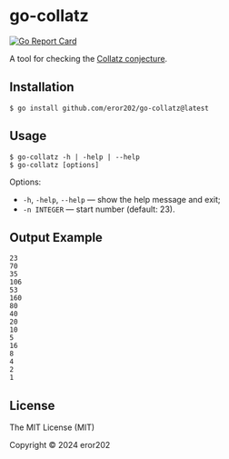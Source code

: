 # go-collatz

[![Go Report Card](https://goreportcard.com/badge/github.com/eror202/go-collatz)](https://goreportcard.com/report/github.com/eror202/go-collatz)

A tool for checking the [Collatz conjecture](https://en.wikipedia.org/wiki/Collatz_conjecture).

## Installation

```
$ go install github.com/eror202/go-collatz@latest
```

## Usage

```
$ go-collatz -h | -help | --help
$ go-collatz [options]
```

Options:

- `-h`, `-help`, `--help` &mdash; show the help message and exit;
- `-n INTEGER` &mdash; start number (default: 23).

## Output Example

```
23
70
35
106
53
160
80
40
20
10
5
16
8
4
2
1
```

## License

The MIT License (MIT)

Copyright &copy; 2024 eror202
